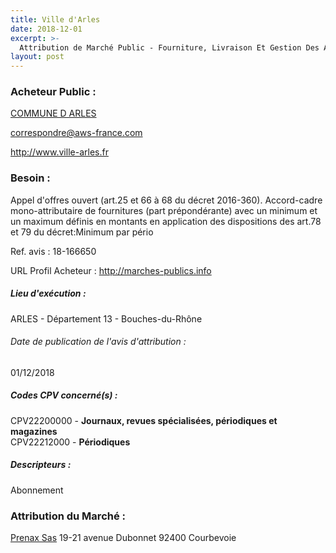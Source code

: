 ```yaml
---
title: Ville d'Arles
date: 2018-12-01
excerpt: >-
  Attribution de Marché Public - Fourniture, Livraison Et Gestion Des Abonnements De Periodiques
layout: post
---
```


### Acheteur Public : 
<a href="/acheteur-134/siren-211300041"> COMMUNE D ARLES</a><br/>



correspondre@aws-france.com


http://www.ville-arles.fr
### Besoin :

Appel d'offres ouvert (art.25 et 66 à 68 du décret 2016-360). Accord-cadre mono-attributaire de fournitures (part prépondérante) avec un minimum et un maximum définis en montants en application des dispositions des art.78 et 79 du décret:Minimum par pério

Ref. avis : 18-166650

URL Profil Acheteur : http://marches-publics.info

##### Lieu d'exécution :

ARLES - Département 13 - Bouches-du-Rhône

###### Date de publication de l'avis d'attribution : 
01/12/2018

##### Codes CPV concerné(s) :
CPV22200000 - **Journaux, revues spécialisées, périodiques et magazines** <br/>
CPV22212000 - **Périodiques** <br/>

##### Descripteurs :
Abonnement <br/>

### Attribution du Marché :
<a href="/entreprise-559/siren-431467760"> Prenax Sas</a>    19-21 avenue Dubonnet 92400 Courbevoie <br/>
